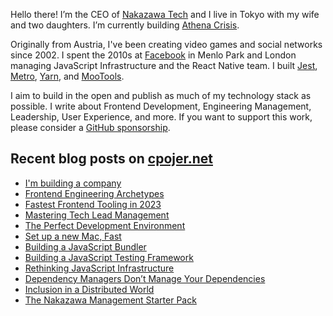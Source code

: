 Hello there! I’m the CEO of [Nakazawa Tech](https://nakazawa.dev) and I live in Tokyo with my wife and two daughters. I’m currently building [Athena Crisis](https://athenacrisis.com).

Originally from Austria, I've been creating video games and social networks since 2002. I spent the 2010s at [Facebook](https://facebook.com) in Menlo Park and London managing JavaScript Infrastructure and the React Native team. I built [Jest](https://jestjs.io), [Metro](https://facebook.github.io/metro/), [Yarn](https://yarnpkg.com), and [MooTools](https://mootools.net).

I aim to build in the open and publish as much of my technology stack as possible. I write about Frontend Development, Engineering Management, Leadership, User Experience, and more. If you want to support this work, please consider a [GitHub sponsorship](https://github.com/sponsors/cpojer).

## Recent blog posts on [cpojer.net](https://cpojer.net)

- [I'm building a company](https://cpojer.net/posts/building-a-company)
- [Frontend Engineering Archetypes](https://cpojer.net/posts/frontend-engineering-archetypes)
- [Fastest Frontend Tooling in 2023](https://cpojer.net/posts/fastest-frontend-tooling-in-2022)
- [Mastering Tech Lead Management](https://cpojer.net/posts/mastering-tech-lead-management)
- [The Perfect Development Environment](https://cpojer.net/posts/the-perfect-development-environment)
- [Set up a new Mac, Fast](https://cpojer.net/posts/set-up-a-new-mac-fast)
- [Building a JavaScript Bundler](https://cpojer.net/posts/building-a-javascript-bundler)
- [Building a JavaScript Testing Framework](https://cpojer.net/posts/building-a-javascript-testing-framework)
- [Rethinking JavaScript Infrastructure](https://cpojer.net/posts/rethinking-javascript-infrastructure)
- [Dependency Managers Don’t Manage Your Dependencies](https://cpojer.net/posts/dependency-managers-dont-manage-your-dependencies)
- [Inclusion in a Distributed World](https://cpojer.net/posts/inclusion-in-a-distributed-world)
- [The Nakazawa Management Starter Pack](https://cpojer.net/posts/the-nakazawa-management-starter-pack)
